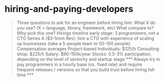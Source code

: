 hiring-and-paying-developers
============================
> Three questions to ask for an engineer before hiring him:
What X do you use? (X = language, library, framework, etc)
What compare to?
Why pick this one?
> Hirings timeline
early stage: 3 programmers, not a CTO
Series A ($3-5mm Rev): hire a CTO with experience of scaling up businesses (take a 5-people team to 50-100 people)
> Compensation averages
Project-based
Individuals: $125/h
Consulting shop: $225/h
Salary: $90-150k/year
Stocks: 0.5-3% participation, depending on the level of seniority and startup stage
*** Always try to pay programmers in a hourly base (vs. fixed rate) and require frequent releases / versions so that you build trust before hiring full time ***
